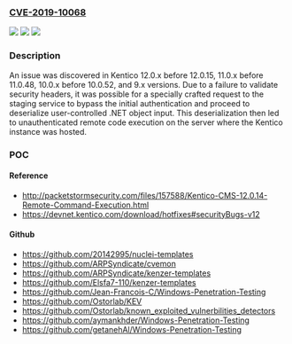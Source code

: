 ### [CVE-2019-10068](https://cve.mitre.org/cgi-bin/cvename.cgi?name=CVE-2019-10068)
![](https://img.shields.io/static/v1?label=Product&message=n%2Fa&color=blue)
![](https://img.shields.io/static/v1?label=Version&message=n%2Fa&color=blue)
![](https://img.shields.io/static/v1?label=Vulnerability&message=n%2Fa&color=brighgreen)

### Description

An issue was discovered in Kentico 12.0.x before 12.0.15, 11.0.x before 11.0.48, 10.0.x before 10.0.52, and 9.x versions. Due to a failure to validate security headers, it was possible for a specially crafted request to the staging service to bypass the initial authentication and proceed to deserialize user-controlled .NET object input. This deserialization then led to unauthenticated remote code execution on the server where the Kentico instance was hosted.

### POC

#### Reference
- http://packetstormsecurity.com/files/157588/Kentico-CMS-12.0.14-Remote-Command-Execution.html
- https://devnet.kentico.com/download/hotfixes#securityBugs-v12

#### Github
- https://github.com/20142995/nuclei-templates
- https://github.com/ARPSyndicate/cvemon
- https://github.com/ARPSyndicate/kenzer-templates
- https://github.com/Elsfa7-110/kenzer-templates
- https://github.com/Jean-Francois-C/Windows-Penetration-Testing
- https://github.com/Ostorlab/KEV
- https://github.com/Ostorlab/known_exploited_vulnerbilities_detectors
- https://github.com/aymankhder/Windows-Penetration-Testing
- https://github.com/getanehAl/Windows-Penetration-Testing

